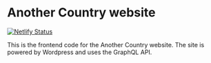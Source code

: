 # Another Country website

[![Netlify Status](https://api.netlify.com/api/v1/badges/516e2bd9-c74a-4725-a8c7-33fae3d2aafd/deploy-status)](https://app.netlify.com/sites/another-country/deploys)

This is the frontend code for the Another Country website. The site is powered by Wordpress and uses the GraphQL API.